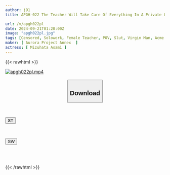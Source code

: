 ```yaml
---
author: j91
title: APGH-022 The Teacher Will Take Care Of Everything In A Private Lesson Just For The Two Of You. "Try Ejaculating As Much As You Can! I'll Swallow It All!" Madonna Teacher's Ejaculation Instruction! Too Lewd, Big Clit Erection & Infinite Orgasms! Passionate Sex With Drool And Sweat! Mizubata Asami

url: /v/apgh022pl
date: 2024-09-21T01:20:00Z
image: "apgh022pl.jpg"
tags: [Censored, Solowork, Female Teacher, POV, Slut, Virgin Man, Acme · Orgasm	]
maker: [ Aurora Project Annex  ]
actress: [ Mizuhata Asami ]
---
```



{{< rawhtml >}}

<div class="video" data-videoid="MYQdWL90qwH04P">
    <a href="javascript:;">
        <img src="/v/apgh022pl/apgh022pl.jpg" width="WIDTH" height="HEIGHT" alt="apgh022pl.mp4" loading="lazy">
    </a>
</div>

<script type="text/javascript" src="https://j91.asia/asset/on-demand-st.js"></script>

<br>
  <link rel="stylesheet" href="https://j91.asia/asset/bs5.css">
  
  <center>
  <button class="btn btn-primary" type="button" data-bs-toggle="collapse" data-bs-target=".multi-collapse" aria-expanded="false" aria-controls="multiCollapseExample1 multiCollapseExample2"><h2>Download</h2></button></center>
</p>
<div class="row">
  <div class="col">
    <div class="collapse multi-collapse" id="multiCollapseExample1">
      <div class="card card-body">
	      	      <br>
<div class="buttons">  
<p><a href="/v/apgh022pl/st.html" target="_blank"><button class="btn-hover color-3"><i class="fa fa-download"></i> ST</button></a></p></div>
    </div>
  </div>
</div>
  <div class="col">
    <div class="collapse multi-collapse" id="multiCollapseExample2">
      <div class="card card-body">
	      <br>
<div class="buttons">
<p><a href="/v/apgh022pl/sw.html" target="_blank"><button class="btn-hover color-2"><i class="fa fa-download"></i> SW</button></a></p></div>
<br><br>
      </div>
    </div>
  </div>
</div>

{{< /rawhtml >}}